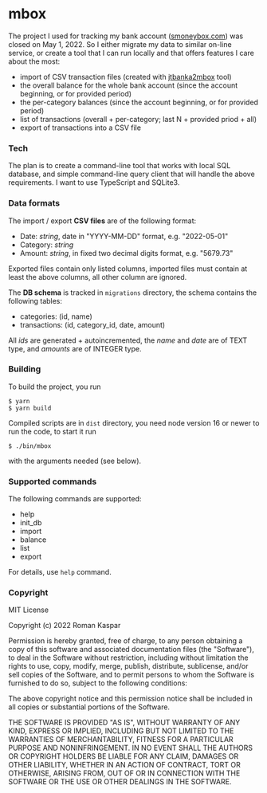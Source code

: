 # mbox

The project I used for tracking my bank account ([smoneybox.com](https://smoneybox.com/)) was closed on May 1, 2022. So I either migrate my data to similar on-line service, or create a tool that I can run locally and that offers features I care about the most:
* import of CSV transaction files (created with [jtbanka2mbox](https://github.com/roman-kaspar/jtbanka2mbox) tool)
* the overall balance for the whole bank account (since the account beginning, or for provided period)
* the per-category balances (since the account beginning, or for provided period)
* list of transactions (overall + per-category; last N + provided priod + all)
* export of transactions into a CSV file

### Tech

The plan is to create a command-line tool that works with local SQL database, and simple command-line query client that will handle the above requirements. I want to use TypeScript and SQLite3.

### Data formats

The import / export **CSV files** are of the following format:
* Date: _string_, date in "YYYY-MM-DD" format, e.g. "2022-05-01"
* Category: _string_
* Amount: _string_, in fixed two decimal digits format, e.g. "5679.73"

Exported files contain only listed columns, imported files must contain at least the above columns, all other column are ignored.

The **DB schema** is tracked in `migrations` directory, the schema contains the following tables:
* categories: (id, name)
* transactions: (id, category_id, date, amount)

All _ids_ are generated + autoincremented, the _name_ and _date_ are of TEXT type, and _amounts_ are of INTEGER type.

### Building

To build the project, you run
```
$ yarn
$ yarn build
```

Compiled scripts are in `dist` directory, you need node version 16 or newer to run the code, to start it run
```
$ ./bin/mbox
```
with the arguments needed (see below).

### Supported commands

The following commands are supported:
* help
* init_db
* import
* balance
* list
* export

For details, use `help` command.

### Copyright

MIT License

Copyright (c) 2022 Roman Kaspar

Permission is hereby granted, free of charge, to any person obtaining a copy
of this software and associated documentation files (the "Software"), to deal
in the Software without restriction, including without limitation the rights
to use, copy, modify, merge, publish, distribute, sublicense, and/or sell
copies of the Software, and to permit persons to whom the Software is
furnished to do so, subject to the following conditions:

The above copyright notice and this permission notice shall be included in all
copies or substantial portions of the Software.

THE SOFTWARE IS PROVIDED "AS IS", WITHOUT WARRANTY OF ANY KIND, EXPRESS OR
IMPLIED, INCLUDING BUT NOT LIMITED TO THE WARRANTIES OF MERCHANTABILITY,
FITNESS FOR A PARTICULAR PURPOSE AND NONINFRINGEMENT. IN NO EVENT SHALL THE
AUTHORS OR COPYRIGHT HOLDERS BE LIABLE FOR ANY CLAIM, DAMAGES OR OTHER
LIABILITY, WHETHER IN AN ACTION OF CONTRACT, TORT OR OTHERWISE, ARISING FROM,
OUT OF OR IN CONNECTION WITH THE SOFTWARE OR THE USE OR OTHER DEALINGS IN THE
SOFTWARE.

